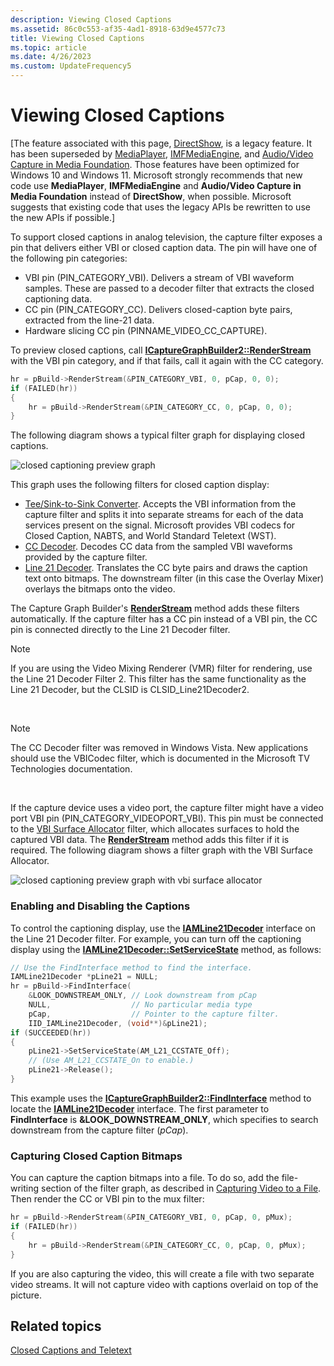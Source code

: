 ```yaml
---
description: Viewing Closed Captions
ms.assetid: 86c0c553-af35-4ad1-8918-63d9e4577c73
title: Viewing Closed Captions
ms.topic: article
ms.date: 4/26/2023
ms.custom: UpdateFrequency5
---
```


# Viewing Closed Captions

\[The feature associated with this page, [DirectShow](/windows/win32/directshow/directshow), is a legacy feature. It has been superseded by [MediaPlayer](/uwp/api/Windows.Media.Playback.MediaPlayer), [IMFMediaEngine](/windows/win32/api/mfmediaengine/nn-mfmediaengine-imfmediaengine), and [Audio/Video Capture in Media Foundation](windows/win32/medfound/audio-video-capture-in-media-foundation). Those features have been optimized for Windows 10 and Windows 11. Microsoft strongly recommends that new code use **MediaPlayer**, **IMFMediaEngine** and **Audio/Video Capture in Media Foundation** instead of **DirectShow**, when possible. Microsoft suggests that existing code that uses the legacy APIs be rewritten to use the new APIs if possible.\]

To support closed captions in analog television, the capture filter exposes a pin that delivers either VBI or closed caption data. The pin will have one of the following pin categories:

-   VBI pin (PIN\_CATEGORY\_VBI). Delivers a stream of VBI waveform samples. These are passed to a decoder filter that extracts the closed captioning data.
-   CC pin (PIN\_CATEGORY\_CC). Delivers closed-caption byte pairs, extracted from the line-21 data.
-   Hardware slicing CC pin (PINNAME\_VIDEO\_CC\_CAPTURE).

To preview closed captions, call [**ICaptureGraphBuilder2::RenderStream**](/windows/desktop/api/Strmif/nf-strmif-icapturegraphbuilder2-renderstream) with the VBI pin category, and if that fails, call it again with the CC category.


```C++
hr = pBuild->RenderStream(&PIN_CATEGORY_VBI, 0, pCap, 0, 0);
if (FAILED(hr))
{
    hr = pBuild->RenderStream(&PIN_CATEGORY_CC, 0, pCap, 0, 0);
}
```



The following diagram shows a typical filter graph for displaying closed captions.

![closed captioning preview graph](images/vidcap08.png)

This graph uses the following filters for closed caption display:

-   [Tee/Sink-to-Sink Converter](tee-sink-to-sink-converter.md). Accepts the VBI information from the capture filter and splits it into separate streams for each of the data services present on the signal. Microsoft provides VBI codecs for Closed Caption, NABTS, and World Standard Teletext (WST).
-   [CC Decoder](cc-decoder-filter.md). Decodes CC data from the sampled VBI waveforms provided by the capture filter.
-   [Line 21 Decoder](line-21-decoder-filter.md). Translates the CC byte pairs and draws the caption text onto bitmaps. The downstream filter (in this case the Overlay Mixer) overlays the bitmaps onto the video.

The Capture Graph Builder's [**RenderStream**](/windows/desktop/api/Strmif/nf-strmif-icapturegraphbuilder2-renderstream) method adds these filters automatically. If the capture filter has a CC pin instead of a VBI pin, the CC pin is connected directly to the Line 21 Decoder filter.

> [!Note]  
> If you are using the Video Mixing Renderer (VMR) filter for rendering, use the Line 21 Decoder Filter 2. This filter has the same functionality as the Line 21 Decoder, but the CLSID is CLSID\_Line21Decoder2.

 

> [!Note]  
> The CC Decoder filter was removed in Windows Vista. New applications should use the VBICodec filter, which is documented in the Microsoft TV Technologies documentation.

 

If the capture device uses a video port, the capture filter might have a video port VBI pin (PIN\_CATEGORY\_VIDEOPORT\_VBI). This pin must be connected to the [VBI Surface Allocator](vbi-surface-allocator.md) filter, which allocates surfaces to hold the captured VBI data. The [**RenderStream**](/windows/desktop/api/Strmif/nf-strmif-icapturegraphbuilder2-renderstream) method adds this filter if it is required. The following diagram shows a filter graph with the VBI Surface Allocator.

![closed captioning preview graph with vbi surface allocator](images/vidcap09.png)

### Enabling and Disabling the Captions

To control the captioning display, use the [**IAMLine21Decoder**](/previous-versions/windows/desktop/api/il21dec/nn-il21dec-iamline21decoder) interface on the Line 21 Decoder filter. For example, you can turn off the captioning display using the [**IAMLine21Decoder::SetServiceState**](/previous-versions/windows/desktop/api/il21dec/nf-il21dec-iamline21decoder-setservicestate) method, as follows:


```C++
// Use the FindInterface method to find the interface.
IAMLine21Decoder *pLine21 = NULL;
hr = pBuild->FindInterface(
    &LOOK_DOWNSTREAM_ONLY, // Look downstream from pCap 
    NULL,                  // No particular media type
    pCap,                  // Pointer to the capture filter.
    IID_IAMLine21Decoder, (void**)&pLine21);
if (SUCCEEDED(hr))
{
    pLine21->SetServiceState(AM_L21_CCSTATE_Off);
    // (Use AM_L21_CCSTATE_On to enable.)
    pLine21->Release();
}
```



This example uses the [**ICaptureGraphBuilder2::FindInterface**](/windows/desktop/api/Strmif/nf-strmif-icapturegraphbuilder2-findinterface) method to locate the [**IAMLine21Decoder**](/previous-versions/windows/desktop/api/il21dec/nn-il21dec-iamline21decoder) interface. The first parameter to **FindInterface** is **&LOOK\_DOWNSTREAM\_ONLY**, which specifies to search downstream from the capture filter (*pCap*).

### Capturing Closed Caption Bitmaps

You can capture the caption bitmaps into a file. To do so, add the file-writing section of the filter graph, as described in [Capturing Video to a File](capturing-video-to-a-file.md). Then render the CC or VBI pin to the mux filter:


```C++
hr = pBuild->RenderStream(&PIN_CATEGORY_VBI, 0, pCap, 0, pMux);
if (FAILED(hr))
{
    hr = pBuild->RenderStream(&PIN_CATEGORY_CC, 0, pCap, 0, pMux);
}
```



If you are also capturing the video, this will create a file with two separate video streams. It will not capture video with captions overlaid on top of the picture.

## Related topics

<dl> <dt>

[Closed Captions and Teletext](closed-captions-and-teletext.md)
</dt> </dl>

 

 



